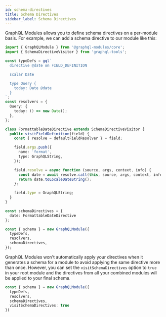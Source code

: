```yaml
---
id: schema-directives
title: Schema Directives
sidebar_label: Schema Directives
---
```


GraphQL Modules allows you to define schema directives on a per-module basis. For example, we can add a schema directive to our module like this:

```typescript
import { GraphQLModule } from '@graphql-modules/core';
import { SchemaDirectiveVisitor } from 'graphql-tools';

const typeDefs = gql`
  directive @date on FIELD_DEFINITION

  scalar Date

  type Query {
    today: Date @date
  }
`;
const resolvers = {
  Query: {
    today: () => new Date();
  },
};

class FormattableDateDirective extends SchemaDirectiveVisitor {
  public visitFieldDefinition(field) {
    const { resolve = defaultFieldResolver } = field;

    field.args.push({
      name: 'format',
      type: GraphQLString,
    });

    field.resolve = async function (source, args, context, info) {
      const date = await resolve.call(this, source, args, context, info);
      return date.toLocaleDateString();
    };

    field.type = GraphQLString;
  }
}

const schemaDirectives = {
  date: FormattableDateDirective
};

const { schema } = new GraphQLModule({
  typeDefs,
  resolvers,
  schemaDirectives,
});
```

GraphQL Modules won't automatically apply your directives when it generates a schema for a module to avoid applying the same directive more than once. However, you can set the `visitSchemaDirectives` option to `true` in your root module and the directives from all your combined modules will be applied to your final schema.

```typescript
const { schema } = new GraphQLModule({
  typeDefs,
  resolvers,
  schemaDirectives,
  visitSchemaDirectives: true
})
```
